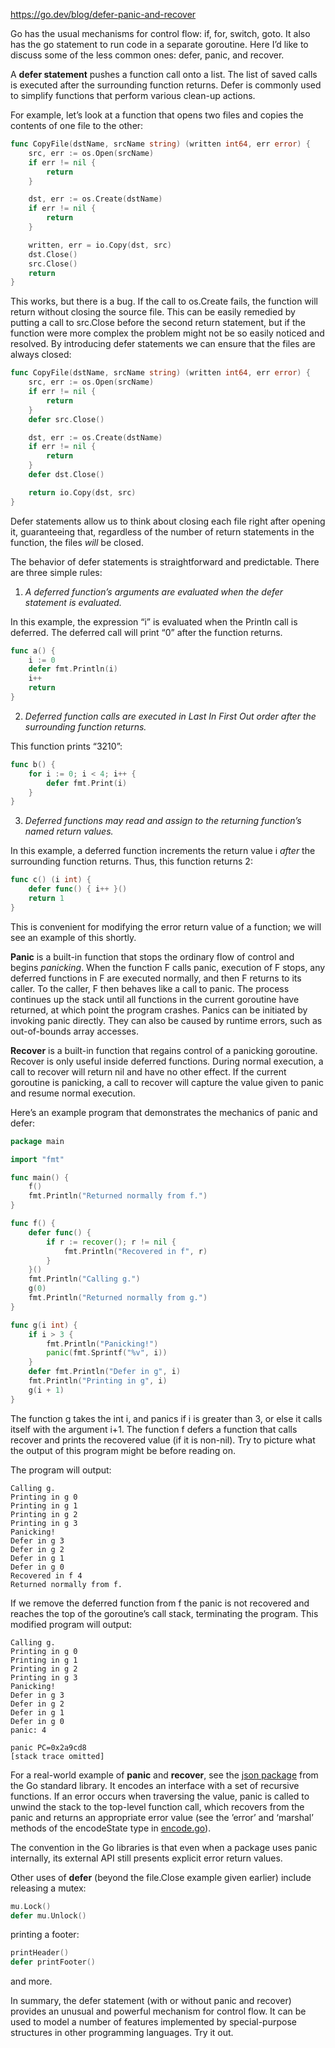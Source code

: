 https://go.dev/blog/defer-panic-and-recover

Go has the usual mechanisms for control flow: if, for, switch, goto. It also has the go statement to run code in a separate goroutine. Here I’d like to discuss some of the less common ones: defer, panic, and recover.

A **defer statement** pushes a function call onto a list. The list of saved calls is executed after the surrounding function returns. Defer is commonly used to simplify functions that perform various clean-up actions.

For example, let’s look at a function that opens two files and copies the contents of one file to the other:

```go
func CopyFile(dstName, srcName string) (written int64, err error) {
    src, err := os.Open(srcName)
    if err != nil {
        return
    }

    dst, err := os.Create(dstName)
    if err != nil {
        return
    }

    written, err = io.Copy(dst, src)
    dst.Close()
    src.Close()
    return
}
```

This works, but there is a bug. If the call to os.Create fails, the function will return without closing the source file. This can be easily remedied by putting a call to src.Close before the second return statement, but if the function were more complex the problem might not be so easily noticed and resolved. By introducing defer statements we can ensure that the files are always closed:

```go
func CopyFile(dstName, srcName string) (written int64, err error) {
    src, err := os.Open(srcName)
    if err != nil {
        return
    }
    defer src.Close()

    dst, err := os.Create(dstName)
    if err != nil {
        return
    }
    defer dst.Close()

    return io.Copy(dst, src)
}
```

Defer statements allow us to think about closing each file right after opening it, guaranteeing that, regardless of the number of return statements in the function, the files _will_ be closed.

The behavior of defer statements is straightforward and predictable. There are three simple rules:

1. _A deferred function’s arguments are evaluated when the defer statement is evaluated._

In this example, the expression “i” is evaluated when the Println call is deferred. The deferred call will print “0” after the function returns.

```go
func a() {
    i := 0
    defer fmt.Println(i)
    i++
    return
}
```

2. _Deferred function calls are executed in Last In First Out order after the surrounding function returns._

This function prints “3210”:

```go
func b() {
    for i := 0; i < 4; i++ {
        defer fmt.Print(i)
    }
}
```

3. _Deferred functions may read and assign to the returning function’s named return values._

In this example, a deferred function increments the return value i _after_ the surrounding function returns. Thus, this function returns 2:

```go
func c() (i int) {
    defer func() { i++ }()
    return 1
}
```

This is convenient for modifying the error return value of a function; we will see an example of this shortly.

**Panic** is a built-in function that stops the ordinary flow of control and begins _panicking_. When the function F calls panic, execution of F stops, any deferred functions in F are executed normally, and then F returns to its caller. To the caller, F then behaves like a call to panic. The process continues up the stack until all functions in the current goroutine have returned, at which point the program crashes. Panics can be initiated by invoking panic directly. They can also be caused by runtime errors, such as out-of-bounds array accesses.

**Recover** is a built-in function that regains control of a panicking goroutine. Recover is only useful inside deferred functions. During normal execution, a call to recover will return nil and have no other effect. If the current goroutine is panicking, a call to recover will capture the value given to panic and resume normal execution.

Here’s an example program that demonstrates the mechanics of panic and defer:

```go
package main

import "fmt"

func main() {
    f()
    fmt.Println("Returned normally from f.")
}

func f() {
    defer func() {
        if r := recover(); r != nil {
            fmt.Println("Recovered in f", r)
        }
    }()
    fmt.Println("Calling g.")
    g(0)
    fmt.Println("Returned normally from g.")
}

func g(i int) {
    if i > 3 {
        fmt.Println("Panicking!")
        panic(fmt.Sprintf("%v", i))
    }
    defer fmt.Println("Defer in g", i)
    fmt.Println("Printing in g", i)
    g(i + 1)
}
```

The function g takes the int i, and panics if i is greater than 3, or else it calls itself with the argument i+1. The function f defers a function that calls recover and prints the recovered value (if it is non-nil). Try to picture what the output of this program might be before reading on.

The program will output:

```
Calling g.
Printing in g 0
Printing in g 1
Printing in g 2
Printing in g 3
Panicking!
Defer in g 3
Defer in g 2
Defer in g 1
Defer in g 0
Recovered in f 4
Returned normally from f.
```

If we remove the deferred function from f the panic is not recovered and reaches the top of the goroutine’s call stack, terminating the program. This modified program will output:

```
Calling g.
Printing in g 0
Printing in g 1
Printing in g 2
Printing in g 3
Panicking!
Defer in g 3
Defer in g 2
Defer in g 1
Defer in g 0
panic: 4

panic PC=0x2a9cd8
[stack trace omitted]
```

For a real-world example of **panic** and **recover**, see the [json package](https://go.dev/pkg/encoding/json/) from the Go standard library. It encodes an interface with a set of recursive functions. If an error occurs when traversing the value, panic is called to unwind the stack to the top-level function call, which recovers from the panic and returns an appropriate error value (see the ’error’ and ‘marshal’ methods of the encodeState type in [encode.go](https://go.dev/src/pkg/encoding/json/encode.go)).

The convention in the Go libraries is that even when a package uses panic internally, its external API still presents explicit error return values.

Other uses of **defer** (beyond the file.Close example given earlier) include releasing a mutex:

```go
mu.Lock()
defer mu.Unlock()
```

printing a footer:

```go
printHeader()
defer printFooter()
```

and more.

In summary, the defer statement (with or without panic and recover) provides an unusual and powerful mechanism for control flow. It can be used to model a number of features implemented by special-purpose structures in other programming languages. Try it out.